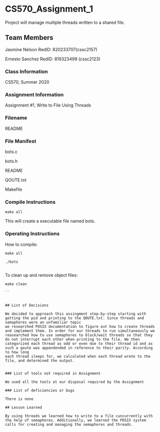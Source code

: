 # CS570_Assignment_1

Project will manage multiple threads written to a shared file.

## Team Members

Jasmine Nelson RedID: 820233707(cssc2157)

Ernesto Sanchez RedID: 819323499 (cssc2123)

### Class Information

CS570, Summer 2020

### Assignment Information

Assignment #1, Write to File Using Threads

### Filename

README

### File Manifest

bots.c

bots.h

README

QOUTE.txt

Makefile

### Compile Instructions

```
make all
```

This will create a executable file named bots.


### Operating Instructions

How to compile:

```
make all

./bots


```

To clean up and remove object files:

```
make clean

``


## List of Decisions

We decided to approach this assingment step-by-step starting with getting the pid and printing to the QOUTE.txt. Since threads and semaphores were an unfamiliar topic
we researched POSIX documentation to figure out how to create threads and implement them. In order for our threads to run simultaneously we reasearched how to use semaphores to block/wait threads so that they
do not interrupt each other when printing to the file. We then categorized each thread as odd or even due to their thread id and as such a qoute was appendended in reference to their parity. According to how long
each thread sleeps for, we calculated when each thread wrote to the file, and determined the output.


### List of tools not required in Assignment

We used all the tools at our disposal required by the Assignment

### List of deficiencies or bugs

There is none

## Lesson Learned

By using threads we learned how to write to a file cuncurrently with the help of semaphores. Additionally, we learned the POSIX system calls for creating and managing the semaphores and threads.

